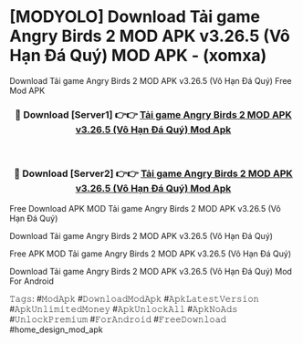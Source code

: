 # [MODYOLO] Download Tải game Angry Birds 2 MOD APK v3.26.5 (Vô Hạn Đá Quý) MOD APK - (xomxa)
Download Tải game Angry Birds 2 MOD APK v3.26.5 (Vô Hạn Đá Quý) Free Mod APK

<div align="center">
<h3>🔴 Download [Server1] 👉👉 <a href="https://apk-comot.site?title=Tải_game_Angry_Birds_2_MOD_APK_v3.26.5_(Vô_Hạn_Đá_Quý)">Tải game Angry Birds 2 MOD APK v3.26.5 (Vô Hạn Đá Quý) Mod Apk</a></h3><br>

<h3>🔴 Download [Server2] 👉👉 <a href="https://apk-comot.site?title=Tải_game_Angry_Birds_2_MOD_APK_v3.26.5_(Vô_Hạn_Đá_Quý)">Tải game Angry Birds 2 MOD APK v3.26.5 (Vô Hạn Đá Quý) Mod Apk</a></h3>
</div>


Free Download APK MOD Tải game Angry Birds 2 MOD APK v3.26.5 (Vô Hạn Đá Quý)

Download Tải game Angry Birds 2 MOD APK v3.26.5 (Vô Hạn Đá Quý) 

Free APK MOD Tải game Angry Birds 2 MOD APK v3.26.5 (Vô Hạn Đá Quý) 

Download Tải game Angry Birds 2 MOD APK v3.26.5 (Vô Hạn Đá Quý) Mod For Android

𝚃𝚊𝚐𝚜: #𝙼𝚘𝚍𝙰𝚙𝚔 #𝙳𝚘𝚠𝚗𝚕𝚘𝚊𝚍𝙼𝚘𝚍𝙰𝚙𝚔 #𝙰𝚙𝚔𝙻𝚊𝚝𝚎𝚜𝚝𝚅𝚎𝚛𝚜𝚒𝚘𝚗 #𝙰𝚙𝚔𝚄𝚗𝚕𝚒𝚖𝚒𝚝𝚎𝚍𝙼𝚘𝚗𝚎𝚢 #𝙰𝚙𝚔𝚄𝚗𝚕𝚘𝚌𝚔𝙰𝚕𝚕 #𝙰𝚙𝚔𝙽𝚘𝙰𝚍𝚜 #𝚄𝚗𝚕𝚘𝚌𝚔𝙿𝚛𝚎𝚖𝚒𝚞𝚖 #𝙵𝚘𝚛𝙰𝚗𝚍𝚛𝚘𝚒𝚍 #𝙵𝚛𝚎𝚎𝙳𝚘𝚠𝚗𝚕𝚘𝚊𝚍 #home_design_mod_apk